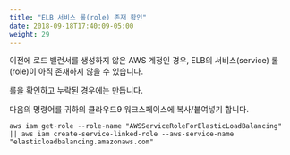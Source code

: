 ```yaml
---
title: "ELB 서비스 롤(role) 존재 확인"
date: 2018-09-18T17:40:09-05:00
weight: 29
---
```


이전에 로드 밸런서를 생성하지 않은 AWS 계정인 경우, 
ELB의 서비스(service) 롤(role)이 아직 존재하지 않을 수 있습니다.

롤을 확인하고 누락된 경우에는 만듭니다.

다음의 명령어를 귀하의 클라우드9 워크스페이스에 복사/붙여넣기 합니다.

```
aws iam get-role --role-name "AWSServiceRoleForElasticLoadBalancing" || aws iam create-service-linked-role --aws-service-name "elasticloadbalancing.amazonaws.com"
```

